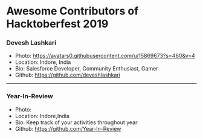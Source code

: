 # Awesome Contributors of Hacktoberfest 2019

### Devesh Lashkari
- Photo: https://avatars0.githubusercontent.com/u/15869673?s=460&v=4
- Location: Indore, India
- Bio: Salesforce Developer, Community Enthusiast, Gamer 
- Github: https://github.com/deveshlashkari

-----------

### Year-In-Review
- Photo: 
- Location: Indore,India
- Bio: Keep track of your activities throughout year
- Github: https://github.com/Year-In-Review
